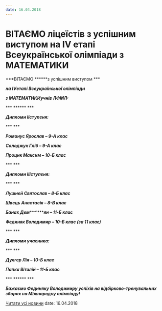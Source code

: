 ```yaml
---
date: 16.04.2018
---
```

# ВІТАЄМО ліцеїстів з успішним виступом на IV етапі Всеукраїнської олімпіади з МАТЕМАТИКИ

***ВІТАЄМО ******з успішним виступом ***

***на ******IV******етапі Всеукраїнської олімпіади***

***з ******МАТЕМАТИКИ******учнів ЛФМЛ:***

*** ****** ***

***Дипломи ******II******ступеня:***

*** ***

***Романус Ярослав – ******9******-А клас***

***Солоджук Гліб – ******9******-А клас***

***Процик Максим – 10-Б клас***

*** ***

***Дипломи ******III******ступеня:***

*** ***

***Лушней Святослав – 8-Б клас***

***Швець Анастасія – 8-В клас***

***Банах Дем******’******ян – 11-Б клас***

***Фединяк Володимир – 10-Б клас (за 11 клас)***

*** ***

***Дипломи учасника:***

*** ***

***Дулгер Лія – 10-Б клас***

***Папка Віталій – 11-Б клас***

*** ****** ***

***Бажаємо Фединяку Володимиру успіхів на відбірково-тренувальних зборах на Міжнародну олімпіаду!***

[Читати усі новини](/news)
date: 16.04.2018
